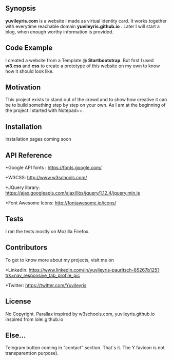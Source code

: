 ## Synopsis

**yuvileyris.com** is a website I made as virtual identity card. It works together with everytime reachable domain **yuvileyris.github.io** . Later I will start a blog, when enough worthy information is provided.


## Code Example

I created a website from a Template @ **Startbootstrap**. But first I used **w3.css** and **css** to create a prototype of this website on my own to know how it should look like. 

## Motivation

This project exists to stand out of the crowd and to show how creative it can be to build something step by step on your own. As I am at the beginning of the project I started with Notepad++. 

## Installation

Installation pages coming soon

## API Reference

*Google API fonts : https://fonts.google.com/

*W3CSS: http://www.w3schools.com/

*JQuery library: https://ajax.googleapis.com/ajax/libs/jquery/1.12.4/jquery.min.js

*Font Awesome Icons: http://fontawesome.io/icons/

## Tests

I ran the tests mostly on Mozilla Firefox.

## Contributors

To get to know more about my projects, visit me on 

*LinkedIn: https://www.linkedin.com/in/yuvileyris-pauritsch-85267b125?trk=nav_responsive_tab_profile_pic

*Twitter: https://twitter.com/Yuvileyris


## License

No Copyright. Parallax inspired by w3schools.com, yuvileyris.github.io inspired from lolei.github.io

## Else...

Telegram button coming in "contact" section.
That´s it. The Y favicon is not transparent(on purpose).
